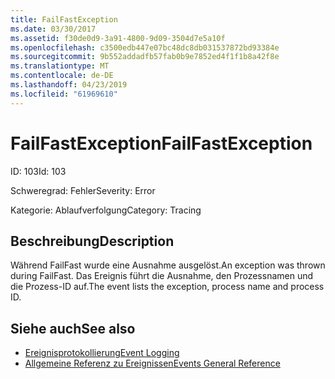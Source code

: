 ```yaml
---
title: FailFastException
ms.date: 03/30/2017
ms.assetid: f30de0d9-3a91-4800-9d09-3504d7e5a10f
ms.openlocfilehash: c3500edb447e07bc48dc8db031537872bd93384e
ms.sourcegitcommit: 9b552addadfb57fab0b9e7852ed4f1f1b8a42f8e
ms.translationtype: MT
ms.contentlocale: de-DE
ms.lasthandoff: 04/23/2019
ms.locfileid: "61969610"
---
```

# <a name="failfastexception"></a><span data-ttu-id="3131d-102">FailFastException</span><span class="sxs-lookup"><span data-stu-id="3131d-102">FailFastException</span></span>
<span data-ttu-id="3131d-103">ID: 103</span><span class="sxs-lookup"><span data-stu-id="3131d-103">Id: 103</span></span>  
  
 <span data-ttu-id="3131d-104">Schweregrad: Fehler</span><span class="sxs-lookup"><span data-stu-id="3131d-104">Severity: Error</span></span>  
  
 <span data-ttu-id="3131d-105">Kategorie: Ablaufverfolgung</span><span class="sxs-lookup"><span data-stu-id="3131d-105">Category: Tracing</span></span>  
  
## <a name="description"></a><span data-ttu-id="3131d-106">Beschreibung</span><span class="sxs-lookup"><span data-stu-id="3131d-106">Description</span></span>  
 <span data-ttu-id="3131d-107">Während FailFast wurde eine Ausnahme ausgelöst.</span><span class="sxs-lookup"><span data-stu-id="3131d-107">An exception was thrown during FailFast.</span></span> <span data-ttu-id="3131d-108">Das Ereignis führt die Ausnahme, den Prozessnamen und die Prozess-ID auf.</span><span class="sxs-lookup"><span data-stu-id="3131d-108">The event lists the exception, process name and process ID.</span></span>  
  
## <a name="see-also"></a><span data-ttu-id="3131d-109">Siehe auch</span><span class="sxs-lookup"><span data-stu-id="3131d-109">See also</span></span>

- [<span data-ttu-id="3131d-110">Ereignisprotokollierung</span><span class="sxs-lookup"><span data-stu-id="3131d-110">Event Logging</span></span>](../../../../../docs/framework/wcf/diagnostics/event-logging/index.md)
- [<span data-ttu-id="3131d-111">Allgemeine Referenz zu Ereignissen</span><span class="sxs-lookup"><span data-stu-id="3131d-111">Events General Reference</span></span>](../../../../../docs/framework/wcf/diagnostics/event-logging/events-general-reference.md)
